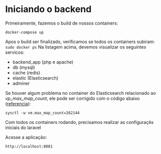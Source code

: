 # Iniciando o backend #

Primeiramente, fazemos o build de nossos containers:

```docker-compose up```

Apos o build ser finalizado, verificamos se todos os containers subiram:
``` sudo docker ps```
Na listagem acima, devemos visualizar os seguintes servicos:

* backend_app (php e apache)
* db (mysql)
* cache (redis)
* elastic (Elasticsearch)
* adminer

Se houver algum problema no container do Elasticsearch relacionado ao *vp_max_map_count*, ele pode ser corrigido com o código abaixo ([referencia](https://www.elastic.co/guide/en/elasticsearch/reference/current/docker.html)):
```
sysctl -w vm.max_map_count=262144
```

Com todos os containers rodando, precisamos realizar as configuraçẽs iniciais do laravel

Acesse a aplicação:
```
http://localhost:8081
```